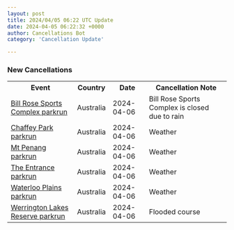 ```yaml
---
layout: post
title: 2024/04/05 06:22 UTC Update
date: 2024-04-05 06:22:32 +0000
author: Cancellations Bot
category: 'Cancellation Update'

---
```


<h3>New Cancellations</h3>
<div class='hscrollable'>
<table style='width: 100%'>
    <tr>
        <th>Event</th>
        <th>Country</th>
        <th>Date</th>
        <th>Cancellation Note</th>
    </tr>
    <tr>
        <td><a href="https://www.parkrun.com.au/billrosesportscomplex">Bill Rose Sports Complex parkrun</a></td>
        <td>Australia</td>
        <td>2024-04-06</td>
        <td>Bill Rose Sports Complex is closed due to rain</td>
    </tr>
    <tr>
        <td><a href="https://www.parkrun.com.au/chaffeypark">Chaffey Park parkrun</a></td>
        <td>Australia</td>
        <td>2024-04-06</td>
        <td>Weather</td>
    </tr>
    <tr>
        <td><a href="https://www.parkrun.com.au/mtpenang">Mt Penang parkrun</a></td>
        <td>Australia</td>
        <td>2024-04-06</td>
        <td>Weather</td>
    </tr>
    <tr>
        <td><a href="https://www.parkrun.com.au/theentrance">The Entrance parkrun</a></td>
        <td>Australia</td>
        <td>2024-04-06</td>
        <td>Weather</td>
    </tr>
    <tr>
        <td><a href="https://www.parkrun.com.au/waterlooplains">Waterloo Plains parkrun</a></td>
        <td>Australia</td>
        <td>2024-04-06</td>
        <td>Weather</td>
    </tr>
    <tr>
        <td><a href="https://www.parkrun.com.au/werringtonlakesreserve">Werrington Lakes Reserve parkrun</a></td>
        <td>Australia</td>
        <td>2024-04-06</td>
        <td>Flooded course</td>
    </tr>
</table>
</div>
